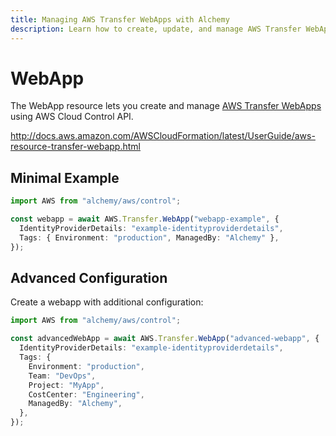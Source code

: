```yaml
---
title: Managing AWS Transfer WebApps with Alchemy
description: Learn how to create, update, and manage AWS Transfer WebApps using Alchemy Cloud Control.
---
```


# WebApp

The WebApp resource lets you create and manage [AWS Transfer WebApps](https://docs.aws.amazon.com/transfer/latest/userguide/) using AWS Cloud Control API.

http://docs.aws.amazon.com/AWSCloudFormation/latest/UserGuide/aws-resource-transfer-webapp.html

## Minimal Example

```ts
import AWS from "alchemy/aws/control";

const webapp = await AWS.Transfer.WebApp("webapp-example", {
  IdentityProviderDetails: "example-identityproviderdetails",
  Tags: { Environment: "production", ManagedBy: "Alchemy" },
});
```

## Advanced Configuration

Create a webapp with additional configuration:

```ts
import AWS from "alchemy/aws/control";

const advancedWebApp = await AWS.Transfer.WebApp("advanced-webapp", {
  IdentityProviderDetails: "example-identityproviderdetails",
  Tags: {
    Environment: "production",
    Team: "DevOps",
    Project: "MyApp",
    CostCenter: "Engineering",
    ManagedBy: "Alchemy",
  },
});
```

